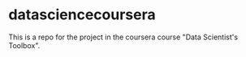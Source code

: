 # datasciencecoursera
This is a repo for the project in the coursera course "Data Scientist's Toolbox".
